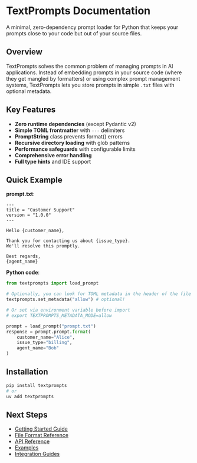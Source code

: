 # TextPrompts Documentation

A minimal, zero-dependency prompt loader for Python that keeps your prompts close to your code but out of your source files.

## Overview

TextPrompts solves the common problem of managing prompts in AI applications. Instead of embedding prompts in your source code (where they get mangled by formatters) or using complex prompt management systems, TextPrompts lets you store prompts in simple `.txt` files with optional metadata.

## Key Features

- **Zero runtime dependencies** (except Pydantic v2)
- **Simple TOML frontmatter** with `---` delimiters
- **PromptString** class prevents format() errors
- **Recursive directory loading** with glob patterns
- **Performance safeguards** with configurable limits
- **Comprehensive error handling**
- **Full type hints** and IDE support

## Quick Example

**prompt.txt**:
```
---
title = "Customer Support"
version = "1.0.0"
---

Hello {customer_name},

Thank you for contacting us about {issue_type}.
We'll resolve this promptly.

Best regards,
{agent_name}
```

**Python code**:
```python
from textprompts import load_prompt

# Optionally, you can look for TOML metadata in the header of the file
textprompts.set_metadata("allow") # optional!

# Or set via environment variable before import
# export TEXTPROMPTS_METADATA_MODE=allow

prompt = load_prompt("prompt.txt")
response = prompt.prompt.format(
    customer_name="Alice",
    issue_type="billing",
    agent_name="Bob"
)
```

## Installation

```bash
pip install textprompts
# or
uv add textprompts
```

## Next Steps

- [Getting Started Guide](getting-started.md)
- [File Format Reference](file-format.md)
- [API Reference](api-reference.md)
- [Examples](examples.md)
- [Integration Guides](integrations.md)